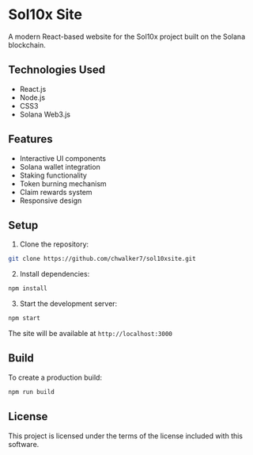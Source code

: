 # Sol10x Site

A modern React-based website for the Sol10x project built on the Solana blockchain.

## Technologies Used

- React.js
- Node.js
- CSS3
- Solana Web3.js

## Features

- Interactive UI components
- Solana wallet integration
- Staking functionality
- Token burning mechanism
- Claim rewards system
- Responsive design

## Setup

1. Clone the repository:
```bash
git clone https://github.com/chwalker7/sol10xsite.git
```

2. Install dependencies:
```bash
npm install
```

3. Start the development server:
```bash
npm start
```

The site will be available at `http://localhost:3000`

## Build

To create a production build:
```bash
npm run build
```

## License

This project is licensed under the terms of the license included with this software.
